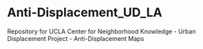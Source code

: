 # Anti-Displacement_UD_LA
Repository for UCLA Center for Neighborhood Knowledge - Urban Displacement Project - Anti-Displacement Maps
